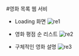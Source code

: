 #영화 목록 웹 서비

* Loading 화면
![re1](https://github.com/helloJosh/react-for-beginners/assets/37134368/b170b589-a1fa-4d22-8992-86bfaf1abec4)

* 영화 평점 순 리스트
![re2](https://github.com/helloJosh/react-for-beginners/assets/37134368/34d4da21-79e9-4923-b408-f5fd63b70f70)

* 구체적인 영화 설명
![re3](https://github.com/helloJosh/react-for-beginners/assets/37134368/72fec3a5-e99a-4bbc-ab06-5c9f73d432af)
